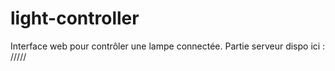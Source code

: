 # light-controller

Interface web pour contrôler une lampe connectée.
Partie serveur dispo ici : /////